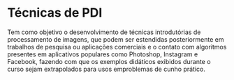 # Técnicas de PDI

Tem como objetivo o desenvolvimento de técnicas introdutórias de processamento de imagens, que podem ser estendidas posteriormente em trabalhos de pesquisa ou aplicações comerciais e o contato com algoritmos presentes em aplicativos populares como Photoshop, Instagram
e Facebook, fazendo com que os exemplos didáticos exibidos durante o curso sejam extrapolados para usos emproblemas de cunho prático.


